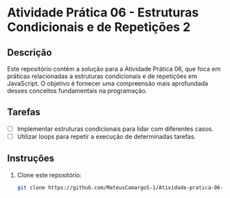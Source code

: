 # Atividade Prática 06 - Estruturas Condicionais e de Repetições 2

## Descrição

Este repositório contém a solução para a Atividade Prática 06, que foca em práticas relacionadas a estruturas condicionais e de repetições em JavaScript. O objetivo é fornecer uma compreensão mais aprofundada desses conceitos fundamentais na programação.

## Tarefas

- [ ] Implementar estruturas condicionais para lidar com diferentes casos.
- [ ] Utilizar loops para repetir a execução de determinadas tarefas.
      
## Instruções

1. Clone este repositório:

   ```bash
   git clone https://github.com/MateusCamargoS-1/Atividade-pratica-06--Estruturas-condicionais-e-de-repeticoes-2.git
